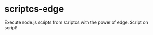 scriptcs-edge
=============

Execute node.js scripts from scriptcs with the power of edge. Script on script!
